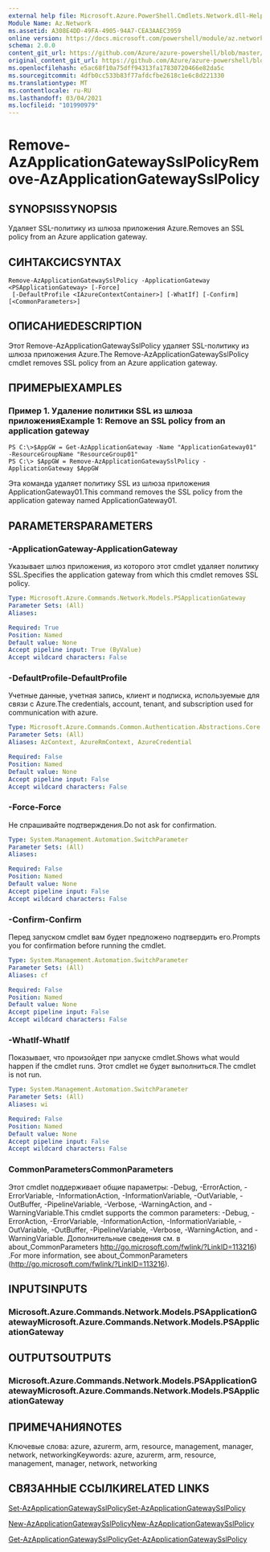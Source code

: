 ```yaml
---
external help file: Microsoft.Azure.PowerShell.Cmdlets.Network.dll-Help.xml
Module Name: Az.Network
ms.assetid: A308E4DD-49FA-4905-94A7-CEA3AAEC3959
online version: https://docs.microsoft.com/powershell/module/az.network/remove-azapplicationgatewaysslpolicy
schema: 2.0.0
content_git_url: https://github.com/Azure/azure-powershell/blob/master/src/Network/Network/help/Remove-AzApplicationGatewaySslPolicy.md
original_content_git_url: https://github.com/Azure/azure-powershell/blob/master/src/Network/Network/help/Remove-AzApplicationGatewaySslPolicy.md
ms.openlocfilehash: e5ac68f10a75dff94313fa17830720466e82da5c
ms.sourcegitcommit: 4dfb0cc533b83f77afdcfbe2618c1e6c8d221330
ms.translationtype: MT
ms.contentlocale: ru-RU
ms.lasthandoff: 03/04/2021
ms.locfileid: "101990979"
---
```

# <span data-ttu-id="3d2da-101">Remove-AzApplicationGatewaySslPolicy</span><span class="sxs-lookup"><span data-stu-id="3d2da-101">Remove-AzApplicationGatewaySslPolicy</span></span>

## <span data-ttu-id="3d2da-102">SYNOPSIS</span><span class="sxs-lookup"><span data-stu-id="3d2da-102">SYNOPSIS</span></span>
<span data-ttu-id="3d2da-103">Удаляет SSL-политику из шлюза приложения Azure.</span><span class="sxs-lookup"><span data-stu-id="3d2da-103">Removes an SSL policy from an Azure application gateway.</span></span>

## <span data-ttu-id="3d2da-104">СИНТАКСИС</span><span class="sxs-lookup"><span data-stu-id="3d2da-104">SYNTAX</span></span>

```
Remove-AzApplicationGatewaySslPolicy -ApplicationGateway <PSApplicationGateway> [-Force]
 [-DefaultProfile <IAzureContextContainer>] [-WhatIf] [-Confirm] [<CommonParameters>]
```

## <span data-ttu-id="3d2da-105">ОПИСАНИЕ</span><span class="sxs-lookup"><span data-stu-id="3d2da-105">DESCRIPTION</span></span>
<span data-ttu-id="3d2da-106">Этот Remove-AzApplicationGatewaySslPolicy удаляет SSL-политику из шлюза приложения Azure.</span><span class="sxs-lookup"><span data-stu-id="3d2da-106">The Remove-AzApplicationGatewaySslPolicy cmdlet removes SSL policy from an Azure application gateway.</span></span>

## <span data-ttu-id="3d2da-107">ПРИМЕРЫ</span><span class="sxs-lookup"><span data-stu-id="3d2da-107">EXAMPLES</span></span>

### <span data-ttu-id="3d2da-108">Пример 1. Удаление политики SSL из шлюза приложения</span><span class="sxs-lookup"><span data-stu-id="3d2da-108">Example 1: Remove an SSL policy from an application gateway</span></span>
```
PS C:\>$AppGW = Get-AzApplicationGateway -Name "ApplicationGateway01" -ResourceGroupName "ResourceGroup01"
PS C:\> $AppGW = Remove-AzApplicationGatewaySslPolicy -ApplicationGateway $AppGW
```

<span data-ttu-id="3d2da-109">Эта команда удаляет политику SSL из шлюза приложения ApplicationGateway01.</span><span class="sxs-lookup"><span data-stu-id="3d2da-109">This command removes the SSL policy from the application gateway named ApplicationGateway01.</span></span>

## <span data-ttu-id="3d2da-110">PARAMETERS</span><span class="sxs-lookup"><span data-stu-id="3d2da-110">PARAMETERS</span></span>

### <span data-ttu-id="3d2da-111">-ApplicationGateway</span><span class="sxs-lookup"><span data-stu-id="3d2da-111">-ApplicationGateway</span></span>
<span data-ttu-id="3d2da-112">Указывает шлюз приложения, из которого этот cmdlet удаляет политику SSL.</span><span class="sxs-lookup"><span data-stu-id="3d2da-112">Specifies the application gateway from which this cmdlet removes SSL policy.</span></span>

```yaml
Type: Microsoft.Azure.Commands.Network.Models.PSApplicationGateway
Parameter Sets: (All)
Aliases:

Required: True
Position: Named
Default value: None
Accept pipeline input: True (ByValue)
Accept wildcard characters: False
```

### <span data-ttu-id="3d2da-113">-DefaultProfile</span><span class="sxs-lookup"><span data-stu-id="3d2da-113">-DefaultProfile</span></span>
<span data-ttu-id="3d2da-114">Учетные данные, учетная запись, клиент и подписка, используемые для связи с Azure.</span><span class="sxs-lookup"><span data-stu-id="3d2da-114">The credentials, account, tenant, and subscription used for communication with azure.</span></span>

```yaml
Type: Microsoft.Azure.Commands.Common.Authentication.Abstractions.Core.IAzureContextContainer
Parameter Sets: (All)
Aliases: AzContext, AzureRmContext, AzureCredential

Required: False
Position: Named
Default value: None
Accept pipeline input: False
Accept wildcard characters: False
```

### <span data-ttu-id="3d2da-115">-Force</span><span class="sxs-lookup"><span data-stu-id="3d2da-115">-Force</span></span>
<span data-ttu-id="3d2da-116">Не спрашивайте подтверждения.</span><span class="sxs-lookup"><span data-stu-id="3d2da-116">Do not ask for confirmation.</span></span>

```yaml
Type: System.Management.Automation.SwitchParameter
Parameter Sets: (All)
Aliases:

Required: False
Position: Named
Default value: None
Accept pipeline input: False
Accept wildcard characters: False
```

### <span data-ttu-id="3d2da-117">-Confirm</span><span class="sxs-lookup"><span data-stu-id="3d2da-117">-Confirm</span></span>
<span data-ttu-id="3d2da-118">Перед запуском cmdlet вам будет предложено подтвердить его.</span><span class="sxs-lookup"><span data-stu-id="3d2da-118">Prompts you for confirmation before running the cmdlet.</span></span>

```yaml
Type: System.Management.Automation.SwitchParameter
Parameter Sets: (All)
Aliases: cf

Required: False
Position: Named
Default value: None
Accept pipeline input: False
Accept wildcard characters: False
```

### <span data-ttu-id="3d2da-119">-WhatIf</span><span class="sxs-lookup"><span data-stu-id="3d2da-119">-WhatIf</span></span>
<span data-ttu-id="3d2da-120">Показывает, что произойдет при запуске cmdlet.</span><span class="sxs-lookup"><span data-stu-id="3d2da-120">Shows what would happen if the cmdlet runs.</span></span>
<span data-ttu-id="3d2da-121">Этот cmdlet не будет выполниться.</span><span class="sxs-lookup"><span data-stu-id="3d2da-121">The cmdlet is not run.</span></span>

```yaml
Type: System.Management.Automation.SwitchParameter
Parameter Sets: (All)
Aliases: wi

Required: False
Position: Named
Default value: None
Accept pipeline input: False
Accept wildcard characters: False
```

### <span data-ttu-id="3d2da-122">CommonParameters</span><span class="sxs-lookup"><span data-stu-id="3d2da-122">CommonParameters</span></span>
<span data-ttu-id="3d2da-123">Этот cmdlet поддерживает общие параметры: -Debug, -ErrorAction, -ErrorVariable, -InformationAction, -InformationVariable, -OutVariable, -OutBuffer, -PipelineVariable, -Verbose, -WarningAction, and -WarningVariable.</span><span class="sxs-lookup"><span data-stu-id="3d2da-123">This cmdlet supports the common parameters: -Debug, -ErrorAction, -ErrorVariable, -InformationAction, -InformationVariable, -OutVariable, -OutBuffer, -PipelineVariable, -Verbose, -WarningAction, and -WarningVariable.</span></span> <span data-ttu-id="3d2da-124">Дополнительные сведения см. в about_CommonParameters http://go.microsoft.com/fwlink/?LinkID=113216) .</span><span class="sxs-lookup"><span data-stu-id="3d2da-124">For more information, see about_CommonParameters (http://go.microsoft.com/fwlink/?LinkID=113216).</span></span>

## <span data-ttu-id="3d2da-125">INPUTS</span><span class="sxs-lookup"><span data-stu-id="3d2da-125">INPUTS</span></span>

### <span data-ttu-id="3d2da-126">Microsoft.Azure.Commands.Network.Models.PSApplicationGateway</span><span class="sxs-lookup"><span data-stu-id="3d2da-126">Microsoft.Azure.Commands.Network.Models.PSApplicationGateway</span></span>

## <span data-ttu-id="3d2da-127">OUTPUTS</span><span class="sxs-lookup"><span data-stu-id="3d2da-127">OUTPUTS</span></span>

### <span data-ttu-id="3d2da-128">Microsoft.Azure.Commands.Network.Models.PSApplicationGateway</span><span class="sxs-lookup"><span data-stu-id="3d2da-128">Microsoft.Azure.Commands.Network.Models.PSApplicationGateway</span></span>

## <span data-ttu-id="3d2da-129">ПРИМЕЧАНИЯ</span><span class="sxs-lookup"><span data-stu-id="3d2da-129">NOTES</span></span>
<span data-ttu-id="3d2da-130">Ключевые слова: azure, azurerm, arm, resource, management, manager, network, networking</span><span class="sxs-lookup"><span data-stu-id="3d2da-130">Keywords: azure, azurerm, arm, resource, management, manager, network, networking</span></span>

## <span data-ttu-id="3d2da-131">СВЯЗАННЫЕ ССЫЛКИ</span><span class="sxs-lookup"><span data-stu-id="3d2da-131">RELATED LINKS</span></span>

[<span data-ttu-id="3d2da-132">Set-AzApplicationGatewaySslPolicy</span><span class="sxs-lookup"><span data-stu-id="3d2da-132">Set-AzApplicationGatewaySslPolicy</span></span>](./Set-AzApplicationGatewaySslPolicy.md)

[<span data-ttu-id="3d2da-133">New-AzApplicationGatewaySslPolicy</span><span class="sxs-lookup"><span data-stu-id="3d2da-133">New-AzApplicationGatewaySslPolicy</span></span>](./New-AzApplicationGatewaySslPolicy.md)

[<span data-ttu-id="3d2da-134">Get-AzApplicationGatewaySslPolicy</span><span class="sxs-lookup"><span data-stu-id="3d2da-134">Get-AzApplicationGatewaySslPolicy</span></span>](./Get-AzApplicationGatewaySslPolicy.md)

